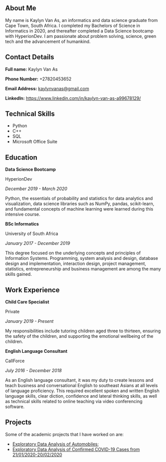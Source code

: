 ## About Me
My name is Kaylyn Van As, an informatics and data science graduate from Cape Town, South Africa. I completed my Bachelors of Science in Informatics in 2020, and thereafter completed a Data Science bootcamp with HyperionDev. I am passionate about problem solving, science, green tech and the advancement of humankind.

## Contact Details
**Full name:** Kaylyn Van As

**Phone Number:** +27820453652

**Email Address:** kaylynvanas@gmail.com

**LinkedIn:** https://www.linkedin.com/in/kaylyn-van-as-a99678129/

## Technical Skills
- Python
- C++
- SQL
- Microsoft Office Suite

## Education
**Data Science Bootcamp**

HyperionDev

*December 2019 - March 2020*

Python, the essentials of probability and statistics for data analytics and visualization, data science libraries such as NumPy, pandas, scikit-learn, and fundamental concepts of machine learning were learned during this intensive course.
 
**BSc Informatics**

University of South Africa

*January 2017 - December 2019*

This degree focused on the underlying concepts and principles of Information Systems. Programming, system analysis and design, database design and implementation, interaction design, project management, statistics, entrepreneurship and business management are among the many skills gained.

## Work Experience
**Child Care Specialist**

Private

*January 2019 - Present*

My responsibilities include tutoring children aged three to thirteen, ensuring the safety of the children, and supporting the emotional wellbeing of the children.

**English Language Consultant**

CallForce

*July 2016 - December 2018*

As an English language consultant, it was my duty to create lessons and teach business and conversational English to southeast Asians at all levels of language proficiency. This required excellent spoken and written English language skills, clear diction, confidence and lateral thinking skills, as well as technical skills related to online teaching via video conferencing software.

## Projects

Some of the academic projects that I have worked on are:
- [Exploratory Data Analysis of Automobiles](https://github.com/kaylynvanas/automobile_eda);
- [Exploratory Data Analysis of Confirmed COVID-19 Cases from 21/01/2020-20/02/2020](https://github.com/kaylynvanas/covid-19_eda)
